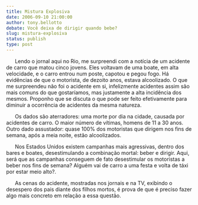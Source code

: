 ```yaml
---
title: Mistura Explosiva
date: 2006-09-10 21:00:00
author: tony.bellotto
debate: Você deixa de dirigir quando bebe?
slug: mistura-explosiva
status: publish 
type: post
---
```


      Lendo o jornal aqui no Rio, me
surpreendi com a notícia de um acidente de carro que matou cinco
jovens. Eles voltavam de uma boate, em alta velocidade, e o carro
entrou num poste, capotou e pegou fogo. Há evidências de que o
motorista, de dezoito anos, estava alcoolizado. O que me surpreendeu
não foi o acidente em si, infelizmente acidentes assim são mais comuns
do que gostaríamos, mas justamente a alta incidência dos mesmos.
Proponho que se discuta o que pode ser feito efetivamente para diminuir
a ocorrência de acidentes da mesma natureza.   

  

      Os dados são aterradores: uma morte por
dia na cidade, causada por acidentes de carro. O maior número de
vítimas, homens de 11 a 30 anos. Outro dado assustador: quase 100% dos
motoristas que dirigem nos fins de semana, após a meia noite, estão
alcoolizados.   

  

      Nos Estados Unidos existem campanhas
mais agressivas, dentro dos bares e boates, desestimulando a combinação
mortal: beber e dirigir. Aqui, será que as campanhas conseguem de fato
desestimular os motoristas a beber nos fins de semana? Alguém vai de
carro a uma festa e volta de táxi por estar meio alto?.  

  

      As cenas do acidente, mostradas nos
jornais e na TV, exibindo o desespero dos pais diante dos filhos
mortos, é prova de que é preciso fazer algo mais concreto em relação a
essa questão.  

